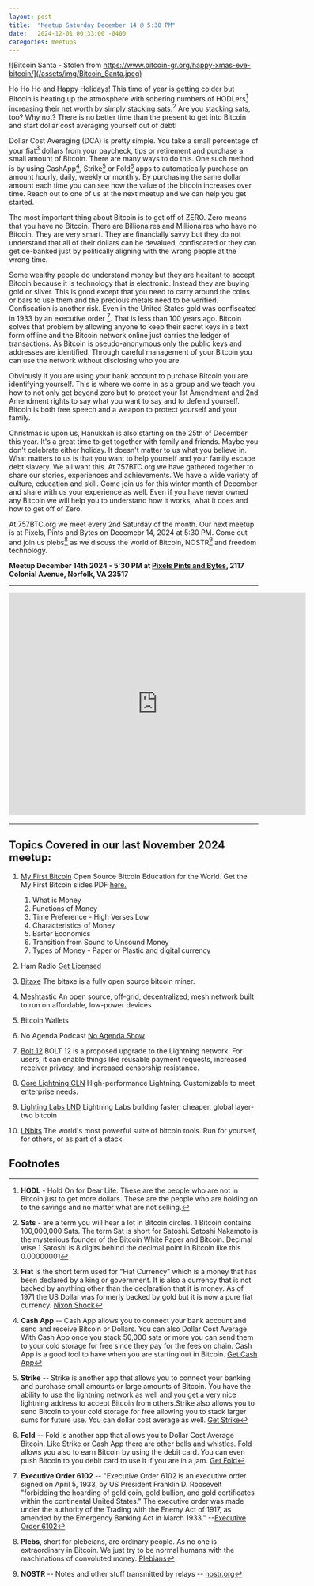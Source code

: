 ```yaml
---
layout: post
title:  "Meetup Saturday December 14 @ 5:30 PM"
date:   2024-12-01 00:33:00 -0400
categories: meetups
---
```

![Bitcoin Santa - Stolen from https://www.bitcoin-gr.org/happy-xmas-eve-bitcoin/](/assets/img/Bitcoin_Santa.jpeg)

Ho Ho Ho and Happy Holidays! This time of year is getting colder but Bitcoin is heating up the atmosphere with sobering numbers of HODLers[^1] increasing their net worth by simply stacking sats.[^2] Are you stacking sats, too?  Why not? There is no better time than the present to get into Bitcoin and start dollar cost averaging yourself out of debt!

Dollar Cost Averaging (DCA) is pretty simple. You take a small percentage of your fiat[^3] dollars from your paycheck, tips or retirement and purchase a small amount of Bitcoin. There are many ways to do this.  One such method is by using CashApp[^4], Strike[^5] or Fold[^6] apps to automatically purchase an amount hourly, daily, weekly or monthly. By purchasing the same dollar amount each time you can see how the value of the bitcoin increases over time. Reach out to one of us at the next meetup and we can help you get started.

The most important thing about Bitcoin is to get off of ZERO. Zero means that you have no Bitcoin. There are Billionaires and Millionaires who have no Bitcoin. They are very smart. They are financially savvy but they do not understand that all of their dollars can be devalued, confiscated or they can get de-banked just by politically aligning with the wrong people at the wrong time.

Some wealthy people do understand money but they are hesitant to accept Bitcoin because it is technology that is electronic. Instead they are buying gold or silver. This is good except that you need to carry around the coins or bars to use them and the precious metals need to be verified. Confiscation is another risk. Even in the United States gold was confiscated in 1933 by an executive order [^7]. That is less than 100 years ago. Bitcoin solves that problem by allowing anyone to keep their secret keys in a text form offline and the Bitcoin network online just carries the ledger of transactions. As Bitcoin is pseudo-anonymous only the public keys and addresses are identified. Through careful management of your Bitcoin you can use the network without disclosing who you are.

Obviously if you are using your bank account to purchase Bitcoin you are identifying yourself. This is where we come in as a group and we teach you how to not only get beyond zero but to protect your 1st Amendment and 2nd Amendment rights to say what you want to say and to defend yourself. Bitcoin is both free speech and a weapon to protect yourself and your family.

Christmas is upon us, Hanukkah is also starting on the 25th of December this year. It's a great time to get together with family and friends. Maybe you don't celebrate either holiday. It doesn't matter to us what you believe in. What matters to us is that you want to help yourself and your family escape debt slavery. We all want this. At 757BTC.org we have gathered together to share our stories, experiences and achievements. We have a wide variety of culture, education and skill. Come join us for this winter month of December and  share with us your experience as well. Even if you have never owned any Bitcoin we will help you to understand how it works, what it does and how to get off of Zero.

At 757BTC.org we meet every 2nd Saturday of the month. Our next meetup is at Pixels, Pints and Bytes on Decemebr 14, 2024 at 5:30 PM. Come out and join us plebs[^8] as we discuss the world of Bitcoin, NOSTR[^9] and freedom technology. 

**Meetup December 14th 2024 - 5:30 PM at [Pixels
Pints and Bytes](https://pixelspintsandbytes.com/), 2117
Colonial Avenue, Norfolk, VA 23517**

---

<center><iframe src="https://www.google.com/maps/embed?pb=!1m18!1m12!1m3!1d3191.866001771546!2d-76.2919205!3d36.86962609999999!2m3!1f0!2f0!3f0!3m2!1i1024!2i768!4f13.1!3m3!1m2!1s0x89ba9838fa496cf9%3A0x3ce3a68337200643!2s2117%20Colonial%20Ave%2C%20Norfolk%2C%20VA%2023517!5e0!3m2!1sen!2sus!4v1730601688830!5m2!1sen!2sus" width="600" height="450" style="border:0;" allowfullscreen="" loading="lazy" referrerpolicy="no-referrer-when-downgrade"></iframe></center>

---

## Topics Covered in our last November 2024 meetup: ##

1. [My First Bitcoin](https://myfirstbitcoin.io/) Open Source Bitcoin Education
for the World. Get the My First Bitcoin slides PDF [here.](/assets/education/ES_Bitcoin_Diploma.pdf)
	1. What is Money
	2. Functions of Money
	3. Time Preference - High Verses Low
	4. Characteristics of Money
	5. Barter Economics
	6. Transition from Sound to Unsound Money
	7. Types of Money - Paper or Plastic and digital currency

1. Ham Radio [Get Licensed](https://www.arrl.org/getting-licensed)
1. [Bitaxe](https://bitaxe.org/) The bitaxe is a fully open source bitcoin miner.
1. [Meshtastic](https://meshtastic.org/) An open source, off-grid, decentralized, mesh network built to run on affordable, low-power devices
1. Bitcoin Wallets
1. No Agenda Podcast [No Agenda Show](https://www.noagendashow.net/)
1. [Bolt 12](https://bolt12.org/) BOLT 12 is a proposed upgrade to the Lightning network. For users, it can enable things like reusable payment requests, increased receiver privacy, and increased censorship resistance.
1. [Core Lightning CLN](https://corelightning.org/) High-performance Lightning. Customizable to meet enterprise needs.
1. [Lighting Labs LND](https://lightning.engineering/) Lightning Labs building faster, cheaper, global layer-two bitcoin
1. [LNbits](https://lnbits.com/) The world's most powerful suite of bitcoin tools. Run for yourself, for others, or as part of a stack.

## Footnotes ##

[^1]: **HODL** - Hold On for Dear Life. These are the people who are not in Bitcoin just to get more dollars. These are the people who are holding on to the savings and no matter what are not selling.

[^2]: **Sats** - are a term you will hear a lot in Bitcoin circles.  1 Bitcoin contains 100,000,000 Sats.  The term Sat is short for Satoshi. Satoshi Nakamoto is the mysterious founder of the Bitcoin White Paper and Bitcoin. Decimal wise 1 Satoshi is 8 digits behind the decimal point in Bitcoin like this 0.00000001

[^3]: **Fiat** is the short term used for "Fiat Currency" which is a money that has been declared by a king or government. It is also a currency that is not backed by anything other than the declaration that it is money. As of 1971 the US Dollar was formerly backed by gold but it is now a pure fiat currency.  [Nixon Shock](https://en.wikipedia.org/wiki/Nixon_shock)

[^4]: **Cash App** -- Cash App allows you to connect your bank account and send and receive Bitcoin or Dollars. You can also Dollar Cost Average. With Cash App once you stack 50,000 sats or more you can send them to your cold storage for free since they pay for the fees on chain. Cash App is a good tool to have when you are starting out in Bitcoin.  [Get Cash App](https://cash.app/app/WQ8MF7F)

[^5]: **Strike** -- Strike is another app that allows you to connect your banking and purchase small amounts or large amounts of Bitcoin. You have the ability to use the lightning network as well and you get a very nice lightning address to accept Bitcoin from others.Strike also allows you to send Bitcoin to your cold storage for free allowing you to stack larger sums for future use. You can dollar cost average as well.  [Get Strike](https://invite.strike.me/BVYH9F)

[^6]: **Fold** -- Fold is another app that allows you to Dollar Cost Average Bitcoin. Like Strike or Cash App there are other bells and whistles. Fold allows you also to earn Bitcoin by using the debit card. You can even push Bitcoin to you debit card to use it if you are in a jam. [Get Fold](https://use.foldapp.com/r/RM8F5LJV)

[^7]: **Executive Order 6102** -- "Executive Order 6102 is an executive order signed on April 5, 1933, by US President Franklin D. Roosevelt "forbidding the hoarding of gold coin, gold bullion, and gold certificates within the continental United States." The executive order was made under the authority of the Trading with the Enemy Act of 1917, as amended by the Emergency Banking Act in March 1933." --[Executive Order 6102](https://en.wikipedia.org/wiki/Executive_Order_6102)

[^8]: **Plebs**, short for plebeians, are ordinary people. As no one is extraordinary in Bitcoin. We just try to be normal humans with the machinations of convoluted money. [Plebians](https://en.wikipedia.org/wiki/Plebeians)

[^9]: **NOSTR** -- Notes and other stuff transmitted by relays -- [nostr.org](https://nostr.org/)
